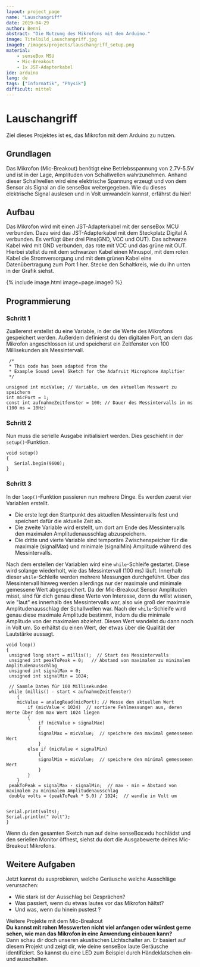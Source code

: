 ```yaml
---
layout: project_page
name: "Lauschangriff"
date: 2019-04-29
author: Benni
abstract: "Die Nutzung des Mikrofons mit dem Arduino." 
image: Titelbild_Lauschangriff.jpg
image0: /images/projects/lauschangriff_setup.png
material:
    - senseBox MSU
    - Mic-Breakout
    - 1x JST-Adapterkabel
ide: arduino    
lang: de
tags: ["Informatik", "Physik"]
difficult: mittel
---
```

# Lauschangriff

Ziel dieses Projektes ist es, das Mikrofon mit dem Arduino zu nutzen. 

## Grundlagen

Das Mikrofon (Mic-Breakout) benötigt eine Betriebsspannung von 2.7V-5.5V und ist in der Lage, Amplituden von Schallwellen wahrzunehmen. Anhand dieser Schallwellen wird eine elektrische Spannung erzeugt und von dem Sensor als Signal an die senseBox weitergegeben. Wie du dieses elektrische Signal auslesen und in Volt umwandeln kannst, erfährst du hier!

## Aufbau

Das Mikrofon wird mit einen JST-Adapterkabel mit der senseBox MCU verbunden. Dazu wird das JST-Adapterkabel mit dem Steckplatz Digital A verbunden. Es verfügt über drei Pins(GND, VCC und OUT). Das schwarze Kabel wird mit GND verbunden, das rote mit VCC und das grüne mit OUT. Hierbei stellst du mit dem schwarzen Kabel einen Minuspol, mit dem roten Kabel die Stromversorgung und mit dem grünen Kabel eine Datenübertragung zum Port 1 her. 
Stecke den Schaltkreis, wie du ihn unten in der Grafik siehst.

{% include image.html image=page.image0 %}

## Programmierung

### Schritt 1

Zuallererst erstellst du eine Variable, in der die Werte des Mikrofons gespeichert werden. Außerdem definierst du den digitalen Port, an dem das Mikrofon angeschlossen ist und speicherst ein Zeitfenster von 100 Millisekunden als Messintervall.
```arduino
 /*  
 * This code has been adapted from the
 * Example Sound Level Sketch for the Adafruit Microphone Amplifier 
 */

unsigned int micValue; // Variable, um den aktuellen Messwert zu speichern
int micPort = 1;
const int aufnahmeZeitfenster = 100; // Dauer des Messintervalls in ms (100 ms = 10Hz)
```

### Schritt 2

Nun muss die serielle Ausgabe initialisiert werden. Dies geschieht in der `setup()`-Funktion.

```arduino
void setup() 
{
   Serial.begin(9600);
}
```

### Schritt 3

In der `loop()`-Funktion passieren nun mehrere Dinge.
Es werden zuerst vier Variablen erstellt. 
* Die erste legt den Startpunkt des aktuellen Messintervalls fest und speichert dafür die aktuelle Zeit ab. 
* Die zweite Variable wird erstellt, um dort am Ende des Messintervalls den maximalen Amplitudenausschlag abzuspeichern.
* Die dritte und vierte Variable sind temporäre Zwischenspeicher für die maximale (signalMax) und minimale (signalMin) Amplitude während des Messintervalls.

Nach dem erstellen der Variablen wird eine `while`-Schleife gestartet. Diese wird solange wiederholt, wie das Messintervall (100 ms) läuft.
Innerhalb dieser `while`-Schleife werden mehrere Messungen durchgeführt. Über das Messintervall hinweg werden allerdings nur der maximale und minimale gemessene Wert abgespeichert. Da der Mic-Breakout Sensor Amplituden misst, sind für dich genau diese Werte von Interesse, denn du willst wissen, wie "laut" es innerhalb des Messintervalls war, also wie groß der maximale Amplitudenausschlag der Schallwellen war.
Nach der `while`-Schleife wird genau diese maximale Amplitude bestimmt, indem du die minimale Amplitude von der maximalen abziehst.
Diesen Wert wandelst du dann noch in Volt um.
So erhältst du einen Wert, der etwas über die Qualität der Lautstärke aussagt.

```arduino
void loop()
{
 unsigned long start = millis();  // Start des Messintervalls
 unsigned int peakToPeak = 0;   // Abstand von maximalem zu minimalem Amplitudenausschlag
 unsigned int signalMax = 0;    
 unsigned int signalMin = 1024;

 // Sammle Daten für 100 Millisekunden
 while (millis() - start < aufnahmeZeitfenster)
    {
    micValue = analogRead(micPort); // Messe den aktuellen Wert
        if (micValue < 1024)  // sortiere Fehlmessungen aus, deren Werte über dem max Wert 1024 liegen 
        {
            if (micValue > signalMax)
            {
            signalMax = micValue;  // speichere den maximal gemessenen Wert
            }
        else if (micValue < signalMin)
            {
            signalMin = micValue;  // speichere den minimal gemessenen Wert
            }
        }
    }
 peakToPeak = signalMax - signalMin;  // max - min = Abstand von maximalem zu minimalem Amplitudenausschlag
 double volts = (peakToPeak * 5.0) / 1024;  // wandle in Volt um


Serial.print(volts);         
Serial.println(" Volt");          
}
```


Wenn du den gesamten Sketch nun auf deine senseBox:edu hochlädst und den seriellen Monitor öffnest, siehst du dort die Ausgabewerte deines Mic-Breakout Mikrofons.

## Weitere Aufgaben
Jetzt kannst du ausprobieren, welche Geräusche welche Ausschläge verursachen:
* Wie stark ist der Ausschlag bei Gesprächen? 
* Was passiert, wenn du etwas lautes vor das Mikrofon hältst? 
* Und was, wenn du hinein pustest ?

<div class="panel panel-info">
  <div class="panel-heading">
    Weitere Projekte mit dem Mic-Breakout
  </div>
  <div class="panel-body">
<b>Du kannst mit rohen Messwerten nicht viel anfangen oder würdest gerne sehen, wie man das Mikrofon in eine Anwendung einbauen kann?</b> <br>
    Dann schau dir doch unseren akustischen Lichtschalter an. Er basiert auf diesem Projekt und zeigt dir, wie deine senseBox laute Geräusche identifiziert. So kannst du eine LED zum Beispiel durch Händeklatschen ein- und ausschalten.
  </div>
</div>

 